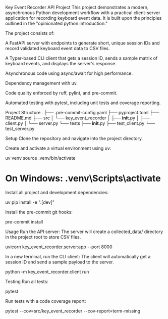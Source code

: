 Key Event Recorder API Project
This project demonstrates a modern, asynchronous Python development workflow with a practical client-server application for recording keyboard event data. It is built upon the principles outlined in the "opinionated python introduction."

The project consists of:

A FastAPI server with endpoints to generate short, unique session IDs and record validated keyboard event data to CSV files.

A Typer-based CLI client that gets a session ID, sends a sample matrix of keyboard events, and displays the server's response.

Asynchronous code using async/await for high performance.

Dependency management with uv.

Code quality enforced by ruff, pylint, and pre-commit.

Automated testing with pytest, including unit tests and coverage reporting.

Project Structure
.
├── .pre-commit-config.yaml
├── pyproject.toml
├── README.md
├── src
│   └── key_event_recorder
│       ├── __init__.py
│       ├── client.py
│       └── server.py
└── tests
    ├── __init__.py
    ├── test_client.py
    └── test_server.py

Setup
Clone the repository and navigate into the project directory.

Create and activate a virtual environment using uv:

uv venv
source .venv/bin/activate
# On Windows: .venv\Scripts\activate

Install all project and development dependencies:

uv pip install -e ".[dev]"

Install the pre-commit git hooks:

pre-commit install

Usage
Run the API server:
The server will create a collected_data/ directory in the project root to store CSV files.

uvicorn key_event_recorder.server:app --port 8000

In a new terminal, run the CLI client:
The client will automatically get a session ID and send a sample payload to the server.

python -m key_event_recorder.client run

Testing
Run all tests:

pytest

Run tests with a code coverage report:

pytest --cov=src/key_event_recorder --cov-report=term-missing
